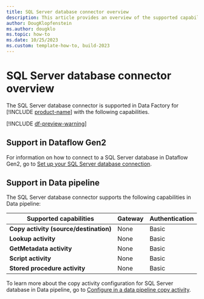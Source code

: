 ```yaml
---
title: SQL Server database connector overview
description: This article provides an overview of the supported capabilities of the SQL Server database connector.
author: DougKlopfenstein
ms.author: dougklo
ms.topic: how-to
ms.date: 10/25/2023
ms.custom: template-how-to, build-2023
---
```


# SQL Server database connector overview

The SQL Server database connector is supported in Data Factory for [!INCLUDE [product-name](../includes/product-name.md)] with the following capabilities.

[!INCLUDE [df-preview-warning](includes/data-factory-preview-warning.md)]

## Support in Dataflow Gen2

For information on how to connect to a SQL Server database in Dataflow Gen2, go to [Set up your SQL Server database connection](connector-sql-server-database.md).

## Support in Data pipeline

The SQL Server database connector supports the following capabilities in Data pipeline:

| Supported capabilities | Gateway | Authentication |
| --- | --- | --- |
| **Copy activity (source/destination)** | None | Basic |
| **Lookup activity** | None | Basic |
| **GetMetadata activity** | None | Basic |
| **Script activity** | None | Basic |
| **Stored procedure activity** | None | Basic |

To learn more about the copy activity configuration for SQL Server database in Data pipeline, go to [Configure in a data pipeline copy activity](connector-sql-server-copy-activity.md).